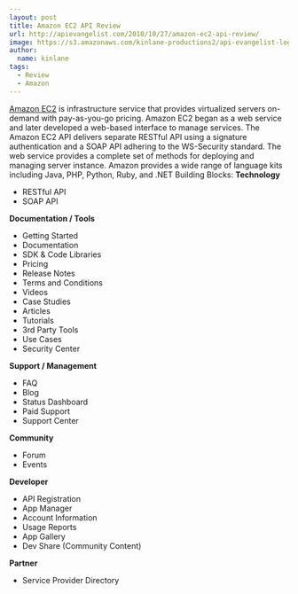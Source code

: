 ```yaml
---
layout: post
title: Amazon EC2 API Review
url: http://apievangelist.com/2010/10/27/amazon-ec2-api-review/
image: https://s3.amazonaws.com/kinlane-productions2/api-evangelist-logos/api-evangelist-butterfly-vertical.png
author:
  name: kinlane
tags:
  - Review
  - Amazon
---
```

[Amazon EC2](http://aws.amazon.com/ec2/) is infrastructure service that provides virtualized servers on-demand with pay-as-you-go pricing. Amazon EC2 began as a web service and later developed a web-based interface to manage services. The Amazon EC2 API delivers separate RESTful API using a signature authentication and a SOAP API adhering to the WS-Security standard. The web service provides a complete set of methods for deploying and managing server instance. Amazon provides a wide range of language kits including Java, PHP, Python, Ruby, and .NET Building Blocks: **Technology**

*   RESTful API
*   SOAP API

**Documentation / Tools**

*   Getting Started
*   Documentation
*   SDK & Code Libraries
*   Pricing
*   Release Notes
*   Terms and Conditions
*   Videos
*   Case Studies
*   Articles
*   Tutorials
*   3rd Party Tools
*   Use Cases
*   Security Center

**Support / Management**

*   FAQ
*   Blog
*   Status Dashboard
*   Paid Support
*   Support Center

**Community**

*   Forum
*   Events

**Developer**

*   API Registration
*   App Manager
*   Account Information
*   Usage Reports
*   App Gallery
*   Dev Share (Community Content)

**Partner**

*   Service Provider Directory